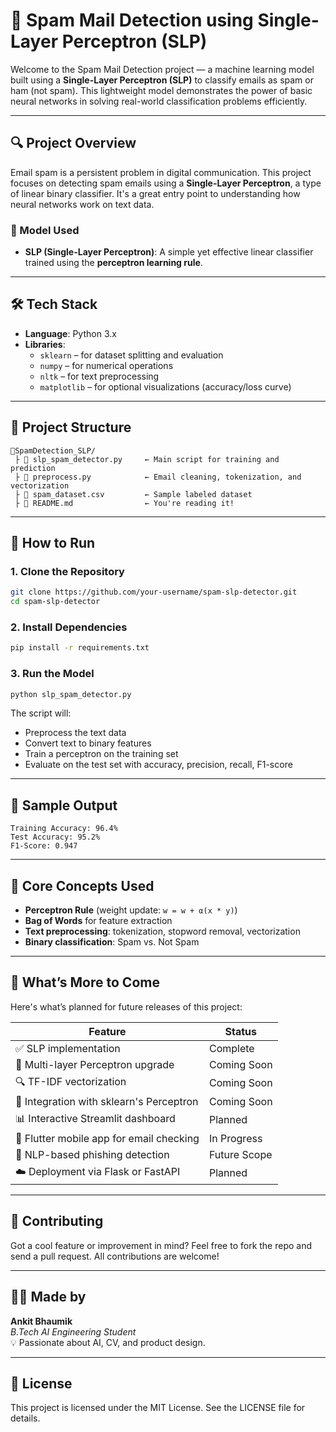 # 📧 Spam Mail Detection using Single-Layer Perceptron (SLP)

Welcome to the Spam Mail Detection project — a machine learning model built using a **Single-Layer Perceptron (SLP)** to classify emails as spam or ham (not spam). This lightweight model demonstrates the power of basic neural networks in solving real-world classification problems efficiently.

---

## 🔍 Project Overview

Email spam is a persistent problem in digital communication. This project focuses on detecting spam emails using a **Single-Layer Perceptron**, a type of linear binary classifier. It's a great entry point to understanding how neural networks work on text data.

### 🧠 Model Used
- **SLP (Single-Layer Perceptron)**: A simple yet effective linear classifier trained using the **perceptron learning rule**.

---

## 🛠️ Tech Stack

- **Language**: Python 3.x
- **Libraries**:
  - `sklearn` – for dataset splitting and evaluation
  - `numpy` – for numerical operations
  - `nltk` – for text preprocessing
  - `matplotlib` – for optional visualizations (accuracy/loss curve)

---

## 📂 Project Structure

```
📆SpamDetection_SLP/
 ├ 📄 slp_spam_detector.py     ← Main script for training and prediction
 ├ 📄 preprocess.py            ← Email cleaning, tokenization, and vectorization
 ├ 📄 spam_dataset.csv         ← Sample labeled dataset
 ├ 📄 README.md                ← You're reading it!
```

---

## 🚀 How to Run

### 1. Clone the Repository

```bash
git clone https://github.com/your-username/spam-slp-detector.git
cd spam-slp-detector
```

### 2. Install Dependencies

```bash
pip install -r requirements.txt
```

### 3. Run the Model

```bash
python slp_spam_detector.py
```

The script will:
- Preprocess the text data
- Convert text to binary features
- Train a perceptron on the training set
- Evaluate on the test set with accuracy, precision, recall, F1-score

---

## 🧪 Sample Output

```
Training Accuracy: 96.4%
Test Accuracy: 95.2%
F1-Score: 0.947
```

---

## 🧱 Core Concepts Used

- **Perceptron Rule** (weight update: `w = w + α(x * y)`)
- **Bag of Words** for feature extraction
- **Text preprocessing**: tokenization, stopword removal, vectorization
- **Binary classification**: Spam vs. Not Spam

---

## 🌟 What’s More to Come

Here's what’s planned for future releases of this project:

| Feature                            | Status       |
|------------------------------------|--------------|
| ✅ SLP implementation               | Complete     |
| 🔄 Multi-layer Perceptron upgrade  | Coming Soon  |
| 🔍 TF-IDF vectorization            | Coming Soon  |
| 🧠 Integration with sklearn's Perceptron | Coming Soon  |
| 📊 Interactive Streamlit dashboard | Planned      |
| 📱 Flutter mobile app for email checking | In Progress  |
| 🔐 NLP-based phishing detection     | Future Scope |
| ☁️ Deployment via Flask or FastAPI  | Planned      |

---

## 🤝 Contributing

Got a cool feature or improvement in mind? Feel free to fork the repo and send a pull request. All contributions are welcome!

---

## 🧑‍💻 Made by

**Ankit Bhaumik**  
_B.Tech AI Engineering Student_  
💡 Passionate about AI, CV, and product design.  

---

## 📜 License

This project is licensed under the MIT License. See the LICENSE file for details.
